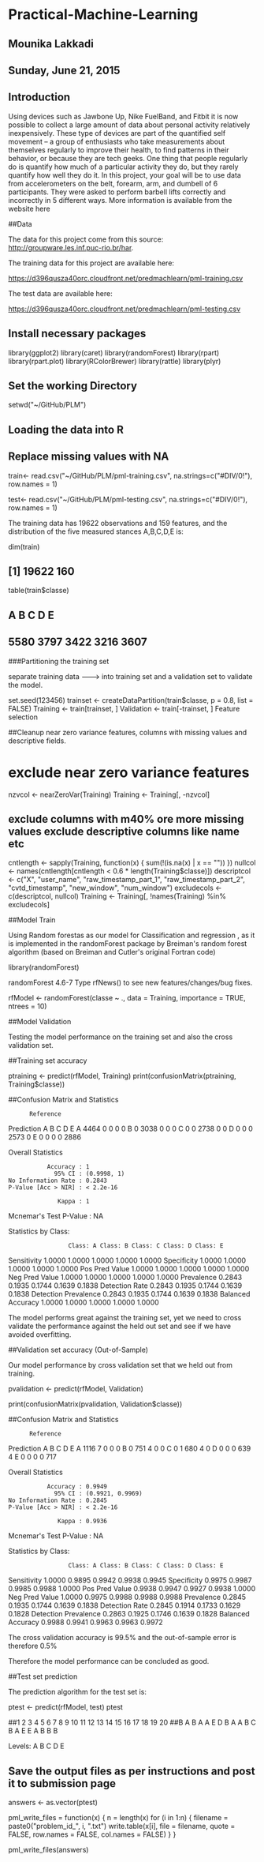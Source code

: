 # Practical-Machine-Learning
## Mounika Lakkadi
## Sunday, June 21, 2015

## Introduction

Using devices such as Jawbone Up, Nike FuelBand, and Fitbit it is now possible to collect a large amount of data about personal activity relatively inexpensively. These type of devices are part of the quantified self movement – a group of enthusiasts who take measurements about themselves regularly to improve their health, to find patterns in their behavior, or because they are tech geeks. One thing that people regularly do is quantify how much of a particular activity they do, but they rarely quantify how well they do it. In this project, your goal will be to use data from accelerometers on the belt, forearm, arm, and dumbell of 6 participants. They were asked to perform barbell lifts correctly and incorrectly in 5 different ways. More information is available from the website here

##Data 

The data for this project come from this source: http://groupware.les.inf.puc-rio.br/har.

The training data for this project are available here: 

https://d396qusza40orc.cloudfront.net/predmachlearn/pml-training.csv

The test data are available here: 

https://d396qusza40orc.cloudfront.net/predmachlearn/pml-testing.csv

## Install necessary packages 

library(ggplot2)
library(caret)
library(randomForest)
library(rpart) 
library(rpart.plot) 
library(RColorBrewer) 
library(rattle) 
library(plyr)

## Set the working Directory

setwd("~/GitHub/PLM")

## Loading the data into R

## Replace missing values with NA

train<- read.csv("~/GitHub/PLM/pml-training.csv", na.strings=c("#DIV/0!"), row.names = 1)


test<- read.csv("~/GitHub/PLM/pml-testing.csv", na.strings=c("#DIV/0!"), row.names = 1)

The training data has 19622 observations and 159 features, and the distribution of the five measured stances A,B,C,D,E is:

dim(train)

## [1] 19622   160

table(train$classe)

## 
##    A    B    C    D    E 
## 5580 3797 3422 3216 3607


###Partitioning the training set

separate training data ---> into training set and a validation set to  validate the model.

set.seed(123456)
trainset <- createDataPartition(train$classe, p = 0.8, list = FALSE)
Training <- train[trainset, ]
Validation <- train[-trainset, ]
Feature selection

##Cleanup near zero variance features, columns with missing values and descriptive fields.

# exclude near zero variance features

nzvcol <- nearZeroVar(Training)
Training <- Training[, -nzvcol]

## exclude columns with m40% ore more missing values exclude descriptive columns like name etc

cntlength <- sapply(Training, function(x) {
    sum(!(is.na(x) | x == ""))
})
nullcol <- names(cntlength[cntlength < 0.6 * length(Training$classe)])
descriptcol <- c("X", "user_name", "raw_timestamp_part_1", "raw_timestamp_part_2", 
    "cvtd_timestamp", "new_window", "num_window")
excludecols <- c(descriptcol, nullcol)
Training <- Training[, !names(Training) %in% excludecols]

##Model Train

Using Random forestas as our model for Classification and regression , as it is implemented in the randomForest package by Breiman's random forest algorithm (based on Breiman and Cutler's original Fortran code) 

library(randomForest)

 randomForest 4.6-7
Type rfNews() to see new features/changes/bug fixes.

rfModel <- randomForest(classe ~ ., data = Training, importance = TRUE, ntrees = 10)

##Model Validation

Testing the model performance on the training set and also the cross validation set.

##Training set accuracy

ptraining <- predict(rfModel, Training)
print(confusionMatrix(ptraining, Training$classe))

##Confusion Matrix and Statistics

          Reference
Prediction    A    B    C    D    E
         A 4464    0    0    0    0
         B    0 3038    0    0    0
         C    0    0 2738    0    0
         D    0    0    0 2573    0
         E    0    0    0    0 2886

Overall Statistics
                                     
               Accuracy : 1          
                 95% CI : (0.9998, 1)
    No Information Rate : 0.2843     
    P-Value [Acc > NIR] : < 2.2e-16  
                                     
                  Kappa : 1          
 Mcnemar's Test P-Value : NA         

Statistics by Class:

                     Class: A Class: B Class: C Class: D Class: E
Sensitivity            1.0000   1.0000   1.0000   1.0000   1.0000
Specificity            1.0000   1.0000   1.0000   1.0000   1.0000
Pos Pred Value         1.0000   1.0000   1.0000   1.0000   1.0000
Neg Pred Value         1.0000   1.0000   1.0000   1.0000   1.0000
Prevalence             0.2843   0.1935   0.1744   0.1639   0.1838
Detection Rate         0.2843   0.1935   0.1744   0.1639   0.1838
Detection Prevalence   0.2843   0.1935   0.1744   0.1639   0.1838
Balanced Accuracy      1.0000   1.0000   1.0000   1.0000   1.0000

The model performs great against the training set, yet  we need to cross validate the performance against the held out set and see if we have avoided overfitting.

##Validation set accuracy (Out-of-Sample)

Our model performance by cross validation set that we held out from training.

pvalidation <- predict(rfModel, Validation)

print(confusionMatrix(pvalidation, Validation$classe))

##Confusion Matrix and Statistics

          Reference
Prediction    A    B    C    D    E
         A 1116    7    0    0    0
         B    0  751    4    0    0
         C    0    1  680    4    0
         D    0    0    0  639    4
         E    0    0    0    0  717

Overall Statistics
                                          
               Accuracy : 0.9949          
                 95% CI : (0.9921, 0.9969)
    No Information Rate : 0.2845          
    P-Value [Acc > NIR] : < 2.2e-16       
                                          
                  Kappa : 0.9936          
 Mcnemar's Test P-Value : NA              

Statistics by Class:

                     Class: A Class: B Class: C Class: D Class: E
Sensitivity            1.0000   0.9895   0.9942   0.9938   0.9945
Specificity            0.9975   0.9987   0.9985   0.9988   1.0000
Pos Pred Value         0.9938   0.9947   0.9927   0.9938   1.0000
Neg Pred Value         1.0000   0.9975   0.9988   0.9988   0.9988
Prevalence             0.2845   0.1935   0.1744   0.1639   0.1838
Detection Rate         0.2845   0.1914   0.1733   0.1629   0.1828
Detection Prevalence   0.2863   0.1925   0.1746   0.1639   0.1828
Balanced Accuracy      0.9988   0.9941   0.9963   0.9963   0.9972

The cross validation accuracy is 99.5% and the out-of-sample error is therefore 0.5% 

Therefore the  model performance can be concluded as good.

##Test set prediction

The prediction algorithm for the test set is:

ptest <- predict(rfModel, test)
ptest

##1  2  3  4  5  6  7  8  9 10 11 12 13 14 15 16 17 18 19 20 
##B  A  B  A  A  E  D  B  A  A  B  C  B  A  E  E  A  B  B  B 

Levels: A B C D E

## Save the output files as per instructions and post it to submission page 


answers <- as.vector(ptest)

pml_write_files = function(x) {
    n = length(x)
    for (i in 1:n) {
        filename = paste0("problem_id_", i, ".txt")
        write.table(x[i], file = filename, quote = FALSE, row.names = FALSE, 
            col.names = FALSE)
    }
}

pml_write_files(answers)


